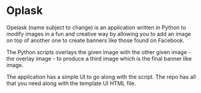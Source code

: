 # Oplask
Opelask (name subject to change) is an application written in Python to modify images in a fun and creative way by allowing you to add an image on top of another one to create banners like those found on Facebook.

The Python scripts overlays the given image with the other given image - the overlay image - to produce a third image which is the final banner like image. 

The application has a simple UI to go along with the script. The repo has all that you need along with the template UI HTML file.

